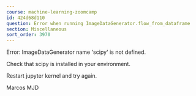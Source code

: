 ```yaml
---
course: machine-learning-zoomcamp
id: 424d68d110
question: Error when running ImageDataGenerator.flow_from_dataframe
section: Miscellaneous
sort_order: 3970
---
```


Error: ImageDataGenerator name 'scipy' is not defined.

Check that scipy is installed in your environment.

Restart jupyter kernel and try again.

Marcos MJD

